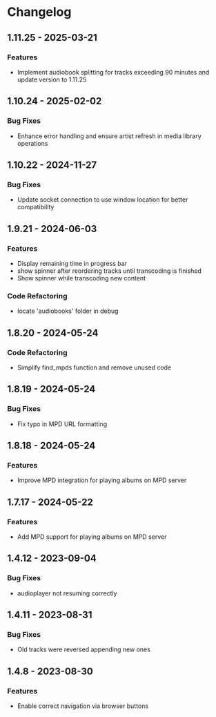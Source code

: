 # Changelog

<!-- insertion marker -->

## 1.11.25 - 2025-03-21

### Features

- Implement audiobook splitting for tracks exceeding 90 minutes and update version to 1.11.25


## 1.10.24 - 2025-02-02

### Bug Fixes

- Enhance error handling and ensure artist refresh in media library operations


## 1.10.22 - 2024-11-27

### Bug Fixes

- Update socket connection to use window location for better compatibility


## 1.9.21 - 2024-06-03

### Features

- Display remaining time in progress bar
- show spinner after reordering tracks until transcoding is finished
- Show spinner while transcoding new content

### Code Refactoring

- locate 'audiobooks' folder in debug


## 1.8.20 - 2024-05-24

### Code Refactoring

- Simplify find_mpds function and remove unused code


## 1.8.19 - 2024-05-24

### Bug Fixes

- Fix typo in MPD URL formatting


## 1.8.18 - 2024-05-24

### Features

- Improve MPD integration for playing albums on MPD server


## 1.7.17 - 2024-05-22

### Features

- Add MPD support for playing albums on MPD server


## 1.4.12 - 2023-09-04

### Bug Fixes

- audioplayer not resuming correctly


## 1.4.11 - 2023-08-31

### Bug Fixes

- Old tracks were reversed appending new ones


## 1.4.8 - 2023-08-30

### Features

- Enable correct navigation via browser buttons

